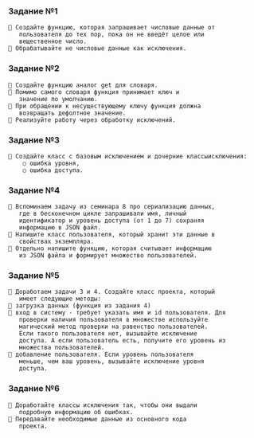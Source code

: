 ### Задание №1
    📌 Создайте функцию, которая запрашивает числовые данные от
       пользователя до тех пор, пока он не введёт целое или
       вещественное число.
    📌 Обрабатывайте не числовые данные как исключения.

### Задание №2
    📌 Создайте функцию аналог get для словаря.
    📌 Помимо самого словаря функция принимает ключ и
       значение по умолчанию.
    📌 При обращении к несуществующему ключу функция должна
       возвращать дефолтное значение.
    📌 Реализуйте работу через обработку исключений.

### Задание №3
    📌 Создайте класс с базовым исключением и дочерние классыисключения:
        ○ ошибка уровня,
        ○ ошибка доступа.

### Задание №4
    📌 Вспоминаем задачу из семинара 8 про сериализацию данных,
       где в бесконечном цикле запрашивали имя, личный
       идентификатор и уровень доступа (от 1 до 7) сохраняя
       информацию в JSON файл.
    📌 Напишите класс пользователя, который хранит эти данные в
       свойствах экземпляра.
    📌 Отдельно напишите функцию, которая считывает информацию
       из JSON файла и формирует множество пользователей.

### Задание №5
    📌 Доработаем задачи 3 и 4. Создайте класс проекта, который
       имеет следующие методы:
    📌 загрузка данных (функция из задания 4)
    📌 вход в систему - требует указать имя и id пользователя. Для
       проверки наличия пользователя в множестве используйте
       магический метод проверки на равенство пользователей.
       Если такого пользователя нет, вызывайте исключение
       доступа. А если пользователь есть, получите его уровень из
       множества пользователей.
    📌 добавление пользователя. Если уровень пользователя
       меньше, чем ваш уровень, вызывайте исключение уровня
       доступа.

### Задание №6
    📌 Доработайте классы исключения так, чтобы они выдали
       подробную информацию об ошибках.
    📌 Передавайте необходимые данные из основного кода
       проекта.
